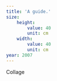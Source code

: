 ```yaml
---
title: 'A guide.'
size:
    height:
        value: 40
        unit: cm
    width:
        value: 40
        unit: cm
year: 2007
---
```

Collage
